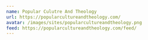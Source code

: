 ```yaml
---
name: Popular Culutre And Theology
url: https://popularcultureandtheology.com/
avatar: /images/sites/popularcultureandtheology.png
feed: https://popularcultureandtheology.com/feed/
---
```


